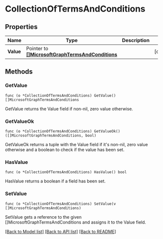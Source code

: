 # CollectionOfTermsAndConditions

## Properties

Name | Type | Description | Notes
------------ | ------------- | ------------- | -------------
**Value** | Pointer to [**[]MicrosoftGraphTermsAndConditions**](microsoft.graph.termsAndConditions.md) |  | [optional] 

## Methods

### GetValue

`func (o *CollectionOfTermsAndConditions) GetValue() []MicrosoftGraphTermsAndConditions`

GetValue returns the Value field if non-nil, zero value otherwise.

### GetValueOk

`func (o *CollectionOfTermsAndConditions) GetValueOk() ([]MicrosoftGraphTermsAndConditions, bool)`

GetValueOk returns a tuple with the Value field if it's non-nil, zero value otherwise
and a boolean to check if the value has been set.

### HasValue

`func (o *CollectionOfTermsAndConditions) HasValue() bool`

HasValue returns a boolean if a field has been set.

### SetValue

`func (o *CollectionOfTermsAndConditions) SetValue(v []MicrosoftGraphTermsAndConditions)`

SetValue gets a reference to the given []MicrosoftGraphTermsAndConditions and assigns it to the Value field.


[[Back to Model list]](../README.md#documentation-for-models) [[Back to API list]](../README.md#documentation-for-api-endpoints) [[Back to README]](../README.md)


